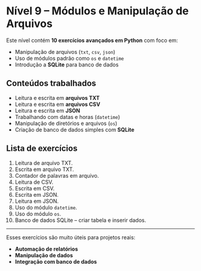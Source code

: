 # Nível 9 – Módulos e Manipulação de Arquivos

Este nível contém **10 exercícios avançados em Python** com foco em:
- Manipulação de arquivos (`txt`, `csv`, `json`)
- Uso de módulos padrão como `os` e `datetime`
- Introdução a **SQLite** para banco de dados

## Conteúdos trabalhados

- Leitura e escrita em **arquivos TXT**
- Leitura e escrita em **arquivos CSV**
- Leitura e escrita em **JSON**
- Trabalhando com datas e horas (`datetime`)
- Manipulação de diretórios e arquivos (`os`)
- Criação de banco de dados simples com **SQLite**

## Lista de exercícios

1. Leitura de arquivo TXT.  
2. Escrita em arquivo TXT.  
3. Contador de palavras em arquivo.  
4. Leitura de CSV.  
5. Escrita em CSV.  
6. Escrita em JSON.  
7. Leitura em JSON.  
8. Uso do módulo `datetime`.  
9. Uso do módulo `os`.  
10. Banco de dados SQLite – criar tabela e inserir dados.  

---

Esses exercícios são muito úteis para projetos reais:
- **Automação de relatórios**
- **Manipulação de dados**
- **Integração com banco de dados**
